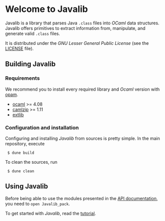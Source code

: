 # Welcome to Javalib

Javalib is a library that parses Java `.class` files into *OCaml* data
structures. Javalib offers primitives to extract information from,
manipulate, and generate valid `.class` files.

It is distributed under the *GNU Lesser General Public License* (see
the [LICENSE](LICENSE) file).

## Building Javalib

### Requirements

We recommend you to install every required library and *Ocaml* version with [opam](https://opam.ocaml.org/).

- [ocaml](http://caml.inria.fr/ocaml/release.en.html) >= 4.08
- [camlzip](https://github.com/xavierleroy/camlzip) >= 1.11
- [extlib](https://github.com/ygrek/ocaml-extlib)

### Configuration and installation

Configuring and installing *Javalib* from sources is pretty simple.
In the main repository, execute

     $ dune build

To clean the sources, run

     $ dune clean

## Using Javalib

Before being able to use the modules presented in the [API documentation](https://javalib-team.github.io/javalib/doc/api/), you need to `open Javalib_pack`.

To get started with *Javalib*, read the [tutorial](https://github.com/javalib-team/javalib/wiki).
